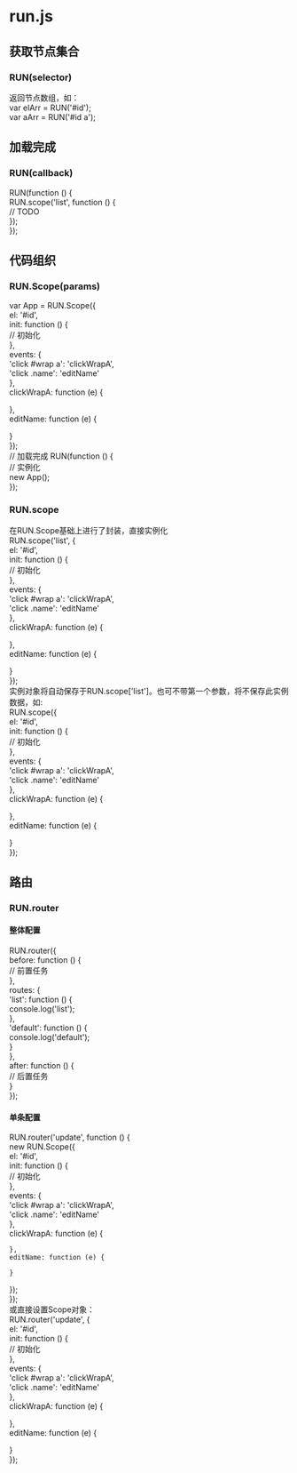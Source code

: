 # run.js

## 获取节点集合
### RUN(selector)
返回节点数组，如：  
var elArr = RUN('#id');  
var aArr = RUN('#id a');  
  
## 加载完成  
### RUN(callback)  
RUN(function () {  
  RUN.scope('list', function () {  
    // TODO  
  });  
});  
  
## 代码组织  
### RUN.Scope(params)  
var App = RUN.Scope({  
  el: '#id',  
    init: function () {  
    // 初始化  
  },  
  events: {  
    'click #wrap a': 'clickWrapA',  
    'click .name': 'editName'  
  },  
  clickWrapA: function (e) {  
  
  },  
  editName: function (e) {  
  
  }  
});  
// 加载完成
RUN(function () {  
  // 实例化  
  new App();  
});  
  
### RUN.scope
在RUN.Scope基础上进行了封装，直接实例化  
RUN.scope('list', {  
  el: '#id',  
  init: function () {  
    // 初始化  
  },  
  events: {  
    'click #wrap a': 'clickWrapA',  
    'click .name': 'editName'  
  },  
  clickWrapA: function (e) {  
  
  },  
  editName: function (e) {  
  
  }  
});  
实例对象将自动保存于RUN.scope['list']。也可不带第一个参数，将不保存此实例数据，如:  
RUN.scope({  
  el: '#id',  
  init: function () {  
    // 初始化  
  },  
  events: {  
    'click #wrap a': 'clickWrapA',  
    'click .name': 'editName'  
  },  
  clickWrapA: function (e) {  
  
  },  
  editName: function (e) {  
  
  }  
});  
  
## 路由
### RUN.router
#### 整体配置
RUN.router({  
  before: function () {  
    // 前置任务  
  },  
  routes: {  
    'list': function () {  
      console.log('list');  
    },  
    'default': function () {  
      console.log('default');  
    }  
  },  
  after: function () {  
    // 后置任务  
  }  
});  
#### 单条配置
RUN.router('update', function () {  
  new RUN.Scope({  
    el: '#id',  
    init: function () {  
      // 初始化  
    },  
    events: {  
      'click #wrap a': 'clickWrapA',  
      'click .name': 'editName'  
    },  
    clickWrapA: function (e) {  
        
    },
    editName: function (e) {  
      
    }  
  });  
});  
或直接设置Scope对象：  
RUN.router('update', {  
  el: '#id',  
  init: function () {  
    // 初始化  
  },  
  events: {  
    'click #wrap a': 'clickWrapA',  
    'click .name': 'editName'  
  },  
  clickWrapA: function (e) {  
  
  },  
  editName: function (e) {  
  
  }  
});  
  
